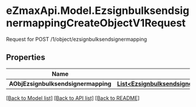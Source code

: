 # eZmaxApi.Model.EzsignbulksendsignermappingCreateObjectV1Request
Request for POST /1/object/ezsignbulksendsignermapping

## Properties

Name | Type | Description | Notes
------------ | ------------- | ------------- | -------------
**AObjEzsignbulksendsignermapping** | [**List&lt;EzsignbulksendsignermappingRequestCompound&gt;**](EzsignbulksendsignermappingRequestCompound.md) |  | 

[[Back to Model list]](../README.md#documentation-for-models) [[Back to API list]](../README.md#documentation-for-api-endpoints) [[Back to README]](../README.md)

